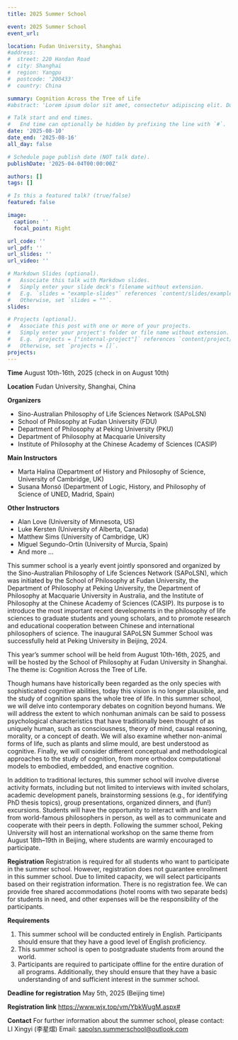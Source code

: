 ```yaml
---
title: 2025 Summer School

event: 2025 Summer School
event_url: 

location: Fudan University, Shanghai
#address:
#  street: 220 Handan Road
#  city: Shanghai
#  region: Yangpu
#  postcode: '200433'
#  country: China

summary: Cognition Across the Tree of Life
#abstract: 'Lorem ipsum dolor sit amet, consectetur adipiscing elit. Duis posuere tellusac convallis placerat. Proin tincidunt magna sed ex sollicitudin condimentum. Sed ac faucibus dolor, scelerisque sollicitudin nisi. Cras purus urna, suscipit quis sapien eu, pulvinar tempor diam.'

# Talk start and end times.
#   End time can optionally be hidden by prefixing the line with `#`.
date: '2025-08-10'
date_end: '2025-08-16'
all_day: false

# Schedule page publish date (NOT talk date).
publishDate: '2025-04-04T00:00:00Z'

authors: []
tags: []

# Is this a featured talk? (true/false)
featured: false

image:
  caption: ''
  focal_point: Right

url_code: ''
url_pdf: ''
url_slides: ''
url_video: ''

# Markdown Slides (optional).
#   Associate this talk with Markdown slides.
#   Simply enter your slide deck's filename without extension.
#   E.g. `slides = "example-slides"` references `content/slides/example-slides.md`.
#   Otherwise, set `slides = ""`.
slides:

# Projects (optional).
#   Associate this post with one or more of your projects.
#   Simply enter your project's folder or file name without extension.
#   E.g. `projects = ["internal-project"]` references `content/project/deep-learning/index.md`.
#   Otherwise, set `projects = []`.
projects:
---
```

**Time**
August 10th-16th, 2025 (check in on August 10th)

**Location** 
Fudan University, Shanghai, China

**Organizers**
- Sino-Australian Philosophy of Life Sciences Network (SAPoLSN)
- School of Philosophy at Fudan University (FDU)
- Department of Philosophy at Peking University (PKU) 
- Department of Philosophy at Macquarie University
- Institute of Philosophy at the Chinese Academy of Sciences (CASIP)

**Main Instructors**
- Marta Halina (Department of History and Philosophy of Science, University of Cambridge, UK)
- Susana Monsó (Department of Logic, History, and Philosophy of Science of UNED, Madrid, Spain)

**Other Instructors**
- Alan Love (University of Minnesota, US)
- Luke Kersten (University of Alberta, Canada)
- Matthew Sims (University of Cambridge, UK)
- Miguel Segundo-Ortín (University of Murcia, Spain)
- And more …

This summer school is a yearly event jointly sponsored and organized by the Sino-Australian Philosophy of Life Sciences Network (SAPoLSN), which was initiated by the School of Philosophy at Fudan University, the Department of Philosophy at Peking University, the Department of Philosophy at Macquarie University in Australia, and the Institute of Philosophy at the Chinese Academy of Sciences (CASIP). Its purpose is to introduce the most important recent developments in the philosophy of life sciences to graduate students and young scholars, and to promote research and educational cooperation between Chinese and international philosophers of science. The inaugural SAPoLSN Summer School was successfully held at Peking University in Beijing, 2024. 

This year’s summer school will be held from August 10th-16th, 2025, and will be hosted by the School of Philosophy at Fudan University in Shanghai. The theme is: Cognition Across the Tree of Life.

Though humans have historically been regarded as the only species with sophisticated cognitive abilities, today this vision is no longer plausible, and the study of cognition spans the whole tree of life. In this summer school, we will delve into contemporary debates on cognition beyond humans. We will address the extent to which nonhuman animals can be said to possess psychological characteristics that have traditionally been thought of as uniquely human, such as consciousness, theory of mind, causal reasoning, morality, or a concept of death. We will also examine whether non-animal forms of life, such as plants and slime mould, are best understood as cognitive. Finally, we will consider different conceptual and methodological approaches to the study of cognition, from more orthodox computational models to embodied, embedded, and enactive cognition. 

In addition to traditional lectures, this summer school will involve diverse activity formats, including but not limited to interviews with invited scholars, academic development panels, brainstorming sessions (e.g., for identifying PhD thesis topics), group presentations, organized dinners, and (fun!) excursions. Students will have the opportunity to interact with and learn from world-famous philosophers in person, as well as to communicate and cooperate with their peers in depth. Following the summer school, Peking University will host an international workshop on the same theme from August 18th–19th in Beijing, where students are warmly encouraged to participate.

**Registration**
Registration is required for all students who want to participate in the summer school. However, registration does not guarantee enrollment in this summer school. Due to limited capacity, we will select participants based on their registration information. There is no registration fee. We can provide free shared accommodations (hotel rooms with two separate beds) for students in need, and other expenses will be the responsibility of the participants.

**Requirements**
1. This summer school will be conducted entirely in English. Participants should ensure that they have a good level of English proficiency.
2. This summer school is open to postgraduate students from around the world.
3. Participants are required to participate offline for the entire duration of all programs. Additionally, they should ensure that they have a basic understanding of and sufficient interest in the summer school.

**Deadline for registration**
May 5th, 2025 (Beijing time)

**Registration link**
https://www.wjx.top/vm/YbkWugM.aspx#

**Contact**
For further information about the summer school, please contact:
LI Xingyi (李星熠) 
Email: sapolsn.summerschool@outlook.com

